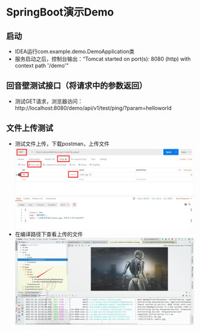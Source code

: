 # SpringBoot演示Demo
## 启动
- IDEA运行com.example.demo.DemoApplication类
- 服务启动之后，控制台输出：“Tomcat started on port(s): 8080 (http) with context path '/demo'”
## 回音壁测试接口（将请求中的参数返回）
- 测试GET请求，浏览器访问：http://localhost:8080/demo/api/v1/test/ping/?param=helloworld
## 文件上传测试
- 测试文件上传，下载postman，上传文件
![文件上传演示截图](intro/文件上传postman截图.jpg)
- 在编译路径下查看上传的文件
![文件保存截图](intro/文件保存截图.jpg)